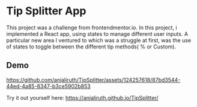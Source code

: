 # Tip Splitter App

This project was a challenge from frontendmentor.io. 
In this project, i implemented a React app, using states to manage different user inputs. 
A particular new area I ventured to which was a struggle at first, was the use of states to toggle between the different tip methods( % or Custom).

## Demo



https://github.com/anjaliruth/TipSplitter/assets/124257618/87bd3544-44ed-4a85-8347-b3ce5902b853

Try it out yourself here: https://anjaliruth.github.io/TipSplitter/


